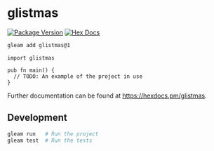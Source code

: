# glistmas

[![Package Version](https://img.shields.io/hexpm/v/glistmas)](https://hex.pm/packages/glistmas)
[![Hex Docs](https://img.shields.io/badge/hex-docs-ffaff3)](https://hexdocs.pm/glistmas/)

```sh
gleam add glistmas@1
```
```gleam
import glistmas

pub fn main() {
  // TODO: An example of the project in use
}
```

Further documentation can be found at <https://hexdocs.pm/glistmas>.

## Development

```sh
gleam run   # Run the project
gleam test  # Run the tests
```
